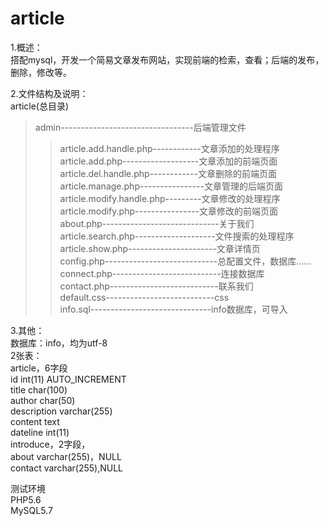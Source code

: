 # article
1.概述：</br>
搭配mysql，开发一个简易文章发布网站，实现前端的检索，查看；后端的发布，删除，修改等。</br>

2.文件结构及说明：</br>
article(总目录)</br>
>admin---------------------------------后端管理文件</br>
>>article.add.handle.php------------文章添加的处理程序</br>
>>article.add.php-------------------文章添加的前端页面</br>
>>article.del.handle.php------------文章删除的前端页面</br>
>>article.manage.php----------------文章管理的后端页面</br>
>>article.modify.handle.php---------文章修改的处理程序</br>
>>article.modify.php----------------文章修改的前端页面</br>
>about.php-----------------------------关于我们</br>
article.search.php--------------------文件搜索的处理程序</br>
article.show.php----------------------文章详情页</br>
config.php----------------------------总配置文件，数据库……</br>
connect.php---------------------------连接数据库</br>
contact.php---------------------------联系我们</br>
default.css---------------------------css</br>
info.sql------------------------------info数据库，可导入</br>

3.其他：</br>
数据库：info，均为utf-8</br>
2张表：</br>
article，6字段</br>
id int(11) AUTO_INCREMENT</br>
title char(100)</br>
author char(50)</br>
description varchar(255)</br>
content text</br>
dateline int(11)</br>
introduce，2字段，</br>
about varchar(255)，NULL</br>
contact varchar(255),NULL</br>

测试环境</br>
PHP5.6</br>
MySQL5.7</br>
